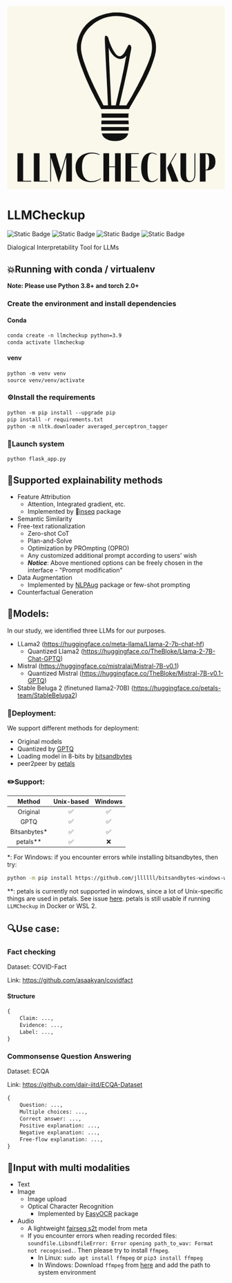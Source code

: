 ![](./static/images/logo.png)
# LLMCheckup
![Static Badge](https://img.shields.io/badge/python-3.8-blue)
![Static Badge](https://img.shields.io/badge/python-3.9-blue)
![Static Badge](https://img.shields.io/badge/python-3.10-blue)
![Static Badge](https://img.shields.io/badge/python-3.11-blue)

Dialogical Interpretability Tool for LLMs

## 💥Running with conda / virtualenv
**Note: Please use Python 3.8+ and torch 2.0+**
### Create the environment and install dependencies

#### Conda
```shell
conda create -n llmcheckup python=3.9
conda activate llmcheckup
```

#### venv
```shell
python -m venv venv
source venv/venv/activate
```

### ⚙️Install the requirements
```shell
python -m pip install --upgrade pip
pip install -r requirements.txt
python -m nltk.downloader averaged_perceptron_tagger
```

### 🚀Launch system
```shell
python flask_app.py
```

## 💟Supported explainability methods
- Feature Attribution
  - Attention, Integrated gradient, etc.
  - Implemented by 🐛[inseq](https://github.com/inseq-team/inseq) package
- Semantic Similarity
- Free-text rationalization
  - Zero-shot CoT
  - Plan-and-Solve
  - Optimization by PROmpting (OPRO)
  - Any customized additional prompt according to users' wish
  - **_Notice_**: Above mentioned options can be freely chosen in the interface - "Prompt modification"
- Data Augmentation
  - Implemented by [NLPAug](https://github.com/makcedward/nlpaug) package or few-shot prompting
- Counterfactual Generation

## 🤗Models:
In our study, we identified three LLMs for our purposes.

- LLama2 (https://huggingface.co/meta-llama/Llama-2-7b-chat-hf)
  - Quantized Llama2 (https://huggingface.co/TheBloke/Llama-2-7B-Chat-GPTQ)
- Mistral (https://huggingface.co/mistralai/Mistral-7B-v0.1)
  - Quantized Mistral (https://huggingface.co/TheBloke/Mistral-7B-v0.1-GPTQ)
- Stable Beluga 2 (finetuned llama2-70B) (https://huggingface.co/petals-team/StableBeluga2)

### 🐳Deployment:
We support different methods for deployment:
- Original models
- Quantized by [GPTQ](https://arxiv.org/abs/2210.17323)
- Loading model in 8-bits by [bitsandbytes](https://github.com/TimDettmers/bitsandbytes)
- peer2peer by [petals](https://github.com/bigscience-workshop/petals)

### ✏️Support:
|    Method    | Unix-based | Windows |
|:------------:|:----------:|:-------:|
|   Original   |    ✅    |   ✅   |
|     GPTQ     |    ✅     |   ✅   |
| Bitsanbytes* |    ✅    |   ✅   |
|   petals**   |    ✅     |   ❌  |

*: For Windows: if you encounter errors while installing bitsandbytes, then try: 
```bash
python -m pip install https://github.com/jllllll/bitsandbytes-windows-webui/releases/download/wheels/bitsandbytes-0.41.1-py3-none-win_amd64.whl
``` 

**: petals is currently not supported in windows, since a lot of Unix-specific things are used in petals. See issue [here](https://github.com/bigscience-workshop/petals/issues/488). petals is still usable if running ``LLMCheckup`` in Docker or WSL 2.

## 🔍Use case:
### Fact checking
Dataset: COVID-Fact

Link: https://github.com/asaakyan/covidfact

#### Structure
```
{
    Claim: ...,
    Evidence: ...,
    Label: ...,
}
```

### Commonsense Question Answering
Dataset: ECQA

Link: https://github.com/dair-iitd/ECQA-Dataset

```
{
    Question: ...,
    Multiple choices: ...,
    Correct answer: ...,
    Positive explanation: ...,
    Negative explanation: ...,
    Free-flow explanation: ...,
}
```

## 📝Input with multi modalities
- Text
- Image
  - Image upload
  - Optical Character Recognition
    - Implemented by [EasyOCR](https://github.com/JaidedAI/EasyOCR) package
- Audio
  - A lightweight [fairseq s2t](https://huggingface.co/facebook/s2t-small-librispeech-asr) model from meta
  - If you encounter errors when reading recorded files: `soundfile.LibsndfileError: Error opening path_to_wav: Format not recognised.`. Then please try to install `ffmpeg`.
    - In Linux: ```sudo apt install ffmpeg``` or `pip3 install ffmpeg`
    - In Windows: Download `ffmpeg` from [here](https://github.com/BtbN/FFmpeg-Builds/releases) and add the path to system environment